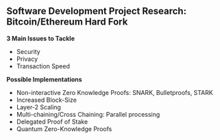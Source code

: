 **Software Development Project Research: Bitcoin/Ethereum Hard Fork**
---------------------------
**3 Main Issues to Tackle**
- Security
- Privacy
- Transaction Speed

**Possible Implementations**
- Non-interactive Zero Knowledge Proofs: SNARK, Bulletproofs, STARK
- Increased Block-Size
- Layer-2 Scaling
- Multi-chaining/Cross Chaining: Parallel processing
- Delegated Proof of Stake
- Quantum Zero-Knowledge Proofs
